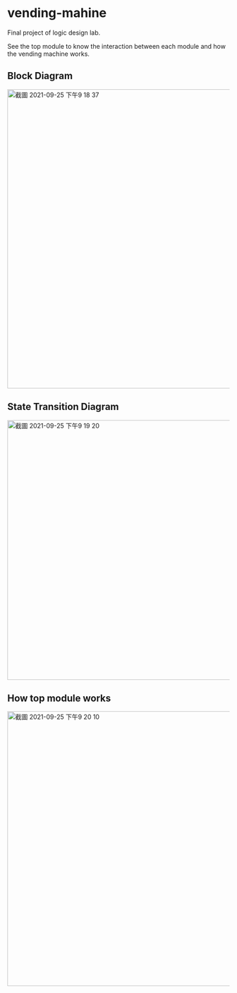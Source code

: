 # vending-mahine
Final project of logic design lab.

See the top module to know the interaction between each module and how the vending machine works.


## Block Diagram

<img width="677" alt="截圖 2021-09-25 下午9 18 37" src="https://user-images.githubusercontent.com/43490777/134772962-ddda38ef-0259-4ce8-9019-7c03271d18dd.png">


## State Transition Diagram
<img width="588" alt="截圖 2021-09-25 下午9 19 20" src="https://user-images.githubusercontent.com/43490777/134772994-a58d0d5f-dd87-4390-a610-85d3fdec2974.png">

## How top module works
<img width="622" alt="截圖 2021-09-25 下午9 20 10" src="https://user-images.githubusercontent.com/43490777/134773022-a08379f3-03f3-4fe8-b7d1-7eaa2b6041ba.png">
